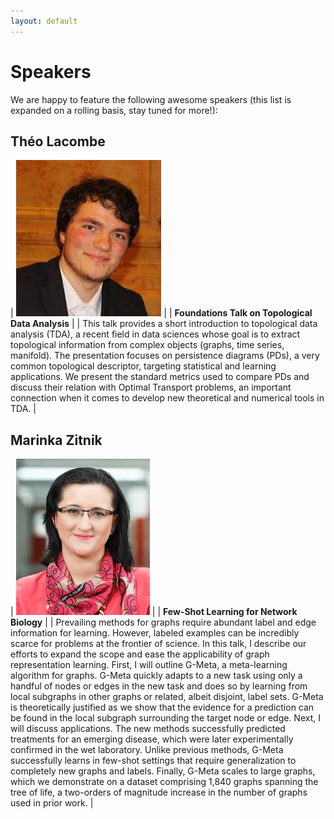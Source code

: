 ```yaml
---
layout: default
---
```


# Speakers

We are happy to feature the following awesome speakers&nbsp;(this list
is expanded on a rolling basis, stay tuned for more!):

## Théo Lacombe 

| <img src="/assets/images/speakers/tl.jpg" alt="Théo Lacombe" height="250px" /> |
| **Foundations Talk on Topological Data Analysis** |
| This talk provides a short introduction to topological data analysis (TDA), a recent field in data sciences whose goal is to extract topological information from complex objects (graphs, time series, manifold). The presentation focuses on persistence diagrams (PDs), a very common topological descriptor, targeting statistical and learning applications. We present the standard metrics used to compare PDs and discuss their relation with Optimal Transport problems, an important connection when it comes to develop new theoretical and numerical tools in TDA. |

## Marinka Zitnik

| <img src="/assets/images/speakers/mz.jpg" alt="Marinka Zitnik" height="250px" /> |
| **Few-Shot Learning for Network Biology** |
| Prevailing methods for graphs require abundant label and edge information for learning. However, labeled examples can be incredibly scarce for problems at the frontier of science. In this talk, I describe our efforts to expand the scope and ease the applicability of graph representation learning. First, I will outline G-Meta, a meta-learning algorithm for graphs. G-Meta quickly adapts to a new task using only a handful of nodes or edges in the new task and does so by learning from local subgraphs in other graphs or related, albeit disjoint, label sets.  G-Meta is theoretically justified as we show that the evidence for a prediction can be found in the local subgraph surrounding the target node or edge. Next, I will discuss applications. The new methods successfully predicted treatments for an emerging disease, which were later experimentally confirmed in the wet laboratory. Unlike previous methods, G-Meta successfully learns in few-shot settings that require generalization to completely new graphs and labels. Finally, G-Meta scales to large graphs, which we demonstrate on a dataset comprising 1,840 graphs spanning the tree of life, a two-orders of magnitude increase in the number of graphs used in prior work. |
